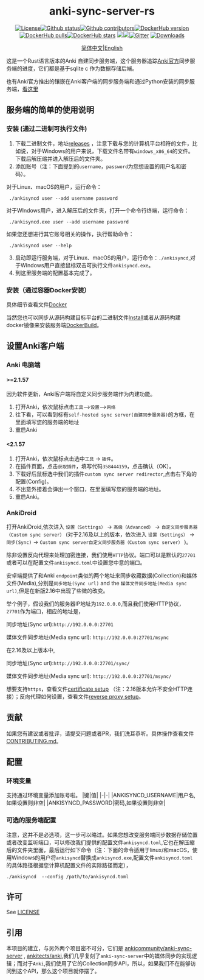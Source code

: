 <div align="center">

# anki-sync-server-rs

[![License](https://img.shields.io/github/license/ankicommunity/anki-sync-server-rs)](https://github.com/ankicommunity/anki-sync-server-rs/blob/master/LINCENSE)[![Github status](https://img.shields.io/github/checks-status/ankicommunity/anki-sync-server-rs/master?label=github%20status)](https://github.com/ankicommunity/anki-sync-server-rs/actions)[![Github contributors](https://img.shields.io/github/contributors/ankicommunity/anki-sync-server-rs?label=github%20contributors)](https://github.com/ankicommunity/anki-sync-server-rs/graphs/contributors)[![DockerHub version](https://img.shields.io/docker/v/ankicommunity/anki-sync-server-rs?label=dockerhub%20version&sort=date)](https://hub.docker.com/repository/docker/ankicommunity/anki-sync-server-rs)[![DockerHub pulls](https://img.shields.io/docker/pulls/ankicommunity/anki-sync-server-rs)](https://hub.docker.com/repository/docker/ankicommunity/anki-sync-server-rs)[![DockerHub stars](https://img.shields.io/docker/stars/ankicommunity/anki-sync-server-rs)](https://hub.docker.com/repository/docker/ankicommunity/anki-sync-server-rs)
[![](https://img.shields.io/github/v/release/ankicommunity/anki-sync-server-rs)](https://github.com/ankicommunity/anki-sync-server-rs/releases/latest)[![](https://img.shields.io/github/last-commit/ankicommunity/anki-sync-server-rs)]()[![Gitter](https://badges.gitter.im/ankicommunity/community.svg)](https://gitter.im/ankicommunity/community?utm_source=badge&utm_medium=badge&utm_campaign=pr-badge)
[![Downloads](https://img.shields.io/github/downloads/ankicommunity/anki-sync-server-rs/total?label=Release%20Download)](https://github.com/ankicommunity/anki-sync-server-rs/releases/latest)

[简体中文](README_CN.md)|[English](README.md)
</div>

这是一个Rust语言版本的Anki 自建同步服务端，这个服务器追踪[Anki官方](https://github.com/ankitects/anki)同步服务端的进度，它们都是基于sqlite c 作为数据存储后端。

也有Anki官方推出的镶嵌在Anki客户端的同步服务端和通过Python安装的同步服务端，[看这里](https://docs.ankiweb.net/sync-server.html)

## 服务端的简单的使用说明
### 安装 (通过二进制可执行文件)
1. 下载二进制文件，地址[releases](https://github.com/ankicommunity/anki-sync-server-rs/releases) ，注意下载与您的计算机平台相符的文件，比如说，对于Windows的用户来说，下载文件名带有`windows_x86_64`的文件。下载后解压缩并进入解压后的文件夹。
2. 添加账号（注：下面提到的`username`，`password`为您想设置的用户名和密码）。

对于Linux、macOS的用户，运行命令：
```
 ./ankisyncd user --add username password
```
对于WIndows用户，进入解压后的文件夹，打开一个命令行终端，运行命令：
```
 ./ankisyncd.exe user --add username password
```
如果您还想进行其它账号相关的操作，执行帮助命令：
```
 ./ankisyncd user --help
```
3. 启动即运行服务端，对于Linux、macOS的用户，运行命令：`./ankisyncd`,对于WIndows用户直接鼠标双击可执行文件`ankisyncd.exe`。
4. 到这里服务端的配置基本完成了。
### 安装（通过容器Docker安装）
具体细节查看文件[Docker](docs/CONTAINER.md)

当然您也可以同步从源码构建目标平台的二进制文件[Install](docs/INSTALL.md)或者从源码构建docker镜像来安装服务端[DockerBuild](docs/CONTAINER.md)。
## 设置Anki客户端
### Anki 电脑端
#### >=2.1.57
因为软件更新，Anki客户端将自定义同步服务端作为内建功能。
1. 打开Anki，依次鼠标点击`工具`-->`设置`-->`网络`
2. 往下看，可以看到标有`self-hosted sync server(自建同步服务器)`的方框，在里面填写您的服务端的地址
3. 重启Anki
#### <2.1.57
1. 打开Anki，依次鼠标点击选中`工具` -> `插件`。
2. 在插件页面，点击`获取插件`，填写代码`358444159`，点击确认（OK）。
3. 下载好后鼠标选中我们的插件`custom sync server redirector`,点击右下角的配置(Config)。
4. 不出意外接着会弹出一个窗口，在里面填写您的服务端的地址。
5. 重启Anki。

### AnkiDroid
打开AnkiDroid,依次进入 `设置（Settings）` -> `高级（Advanced）` -> `自定义同步服务器（Custom sync server）` (对于2.16及以上的版本，依次进入 `设置（Settings）` -> `同步(Sync)` -> `Custom sync server自定义同步服务器（Custom sync server）` )。

除非设置反向代理来处理加密连接，我们使用`HTTP`协议。端口可以是默认的`27701`或者可以在配置文件`ankisyncd.toml`中设置您中意的端口。

安卓端提供了和Anki `endpoint`类似的两个地址来同步收藏数据(Collection)和媒体文件(Media),分别是`同步地址(Sync url)` and the `媒体文件同步地址(Media sync url)`,但是在新版2.16中出现了些微的改变。

举个例子，假设我们的服务器IP地址为``192.0.0.0``,而且我们使用HTTP协议，`27701`作为端口，相应的地址是，

同步地址(Sync url):`http://192.0.0.0:27701`

媒体文件同步地址(Media sync url): `http://192.0.0.0:27701/msync`

在2.16及以上版本中,

同步地址(Sync url):`http://192.0.0.0:27701/sync/`

媒体文件同步地址(Media sync url): `http://192.0.0.0:27701/msync/`

想要支持`https`，查看文件[certificate setup](docs/CERTS.md) （注：2.16版本允许不安全HTTP连接）；反向代理如何设置，查看文件[reverse proxy setup](docs/REVERSE_PROXY.md)。

## 贡献
如果您有建议或者批评，请提交问题或者PR，我们洗耳恭听。具体操作查看文件[CONTRIBUTING.md](CONTRIBUTING.md)。
## 配置
### 环境变量
支持通过环境变量添加账号啦。
|键|值|
|-|-|
|ANKISYNCD_USERNAME|用户名,如果设置则非空|
|ANKISYNCD_PASSWORD|密码,如果设置则非空|
### 可选的服务端配置
注意，这并不是必选项，这一步可以略过。如果您想改变服务端同步数据存储位置或者改变监听端口，可以修改我们提供的配置文件`ankisyncd.toml`,它也在解压缩后的文件夹里面，最后运行如下命令（注：下面的命令适用于linux/和macOS，使用Windows的用户将`ankisyncd`替换成`ankisyncd.exe`,配置文件`ankisyncd.toml`的具体路径根据您计算机配置文件的实际路径而定），
```
./ankisyncd  --config /path/to/ankisyncd.toml
```

## 许可
See [LICENSE](LICENSE)

## 引用
本项目的建立，与另外两个项目密不可分，它们是 [ankicommunity/anki-sync-server](https://github.com/ankicommunity/anki-sync-server) ,
[ankitects/anki](https://github.com/ankitects/anki),我们几乎复刻了`anki-sync-server`中的媒体同步的实现逻辑；而对于`Anki`,我们使用了它的Collection同步API，所以，如果我们不在能够访问到这个API，那么这个项目就停摆了。

